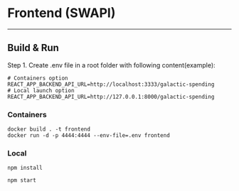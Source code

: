# Frontend (SWAPI)

---
## Build & Run

Step 1. Create .env file in a root folder with following content(example):
```
# Containers option
REACT_APP_BACKEND_API_URL=http://localhost:3333/galactic-spending
# Local launch option 
REACT_APP_BACKEND_API_URL=http://127.0.0.1:8000/galactic-spending
```

### Containers

```
docker build . -t frontend
docker run -d -p 4444:4444 --env-file=.env frontend
```
### Local 

```
npm install

npm start

```
